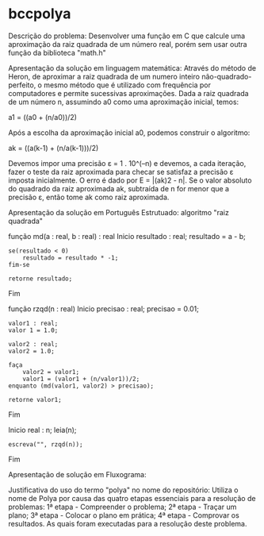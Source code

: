 # bccpolya

Descrição do problema:
 Desenvolver uma função em C que calcule uma aproximação da raiz quadrada de um número real, porém sem usar outra função da biblioteca "math.h"

Apresentação da solução em linguagem matemática:
 Através do método de Heron, de aproximar a raiz quadrada de um numero inteiro não-quadrado-perfeito, o mesmo método que é utilizado com frequência por computadores e permite sucessivas aproximações.
 Dada a raiz quadrada de um número n, assumindo a0 como uma aproximação inicial, temos:

 a1 = ((a0 + (n/a0))/2)

 Após a escolha da aproximação inicial a0, podemos construir o algoritmo:

 ak = ((a(k-1) + (n/a(k-1)))/2)

 Devemos impor uma precisão ε = 1 . 10^(–n) e devemos, a cada iteração, fazer o teste da raiz aproximada para checar se satisfaz a precisão ε imposta inicialmente. O erro é dado por E = |(ak)2 - n|. Se o valor absoluto do quadrado da raiz aproximada ak, subtraída de n for menor que a precisão ε, então tome ak como raiz aproximada.

Apresentação da solução em Português Estrutuado:
 algoritmo "raiz quadrada"

função md(a : real, b : real) : real
Inicio
	resultado : real;
	resultado = a - b;

	se(resultado < 0)
		resultado = resultado * -1;
	fim-se

	retorne resultado;
Fim

função rzqd(n : real)
Inicio
    precisao : real;
    precisao = 0.01;

    valor1 : real;
    valor 1 = 1.0;

    valor2 : real;
    valor2 = 1.0;

    faça
        valor2 = valor1;
        valor1 = (valor1 + (n/valor1))/2;     
    enquanto (md(valor1, valor2) > precisao);

    retorne valor1;
Fim

Inicio
	real : n;
	leia(n);

	escreva("", rzqd(n));
Fim

Apresentação de solução em Fluxograma:


Justificativa do uso do termo "polya" no nome do repositório:
Utiliza o nome de Polya por causa das quatro etapas essenciais para a resolução de problemas: 1ª etapa - Compreender o problema; 2ª etapa - Traçar um plano; 3ª etapa - Colocar o plano em prática; 4ª etapa - Comprovar os resultados. As quais foram executadas para a resolução deste problema.

